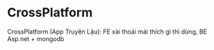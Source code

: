 # CrossPlatform
 CrossPlatform (App Truyện Lậu): FE xài thoải mái thích gì thì dùng, BE Asp.net + mongodb
